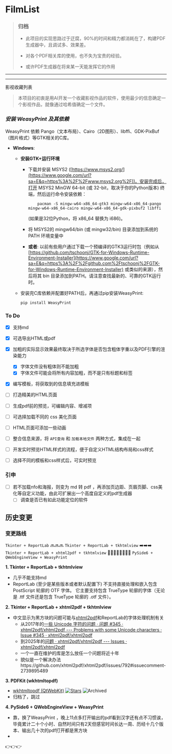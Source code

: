 # FilmList
> ### 归档
> - 此项目的实现思路过于迂腐，90%的时间和精力都消耗在了，构建PDF生成器中，且调试多、效果差。
>
>   
> - 对各个PDF相关库的使用，也不失为宝贵的经验。
> - 或许PDF生成器在将来某一天能发挥它的作用
>
> 



----
----




影视收藏列表
> 本项目的初衷是用AI开发一个收藏影视作品的软件，使用最少的信息确定一个影视作品，就像通过哈希值确定一个文件。


### *安装 WeasyPrint 及其依赖*

WeasyPrint 依赖 Pango（文本布局）、Cairo（2D图形）、libffi、GDK-PixBuf（图片格式）等GTK相关的C库。

- **Windows**:
        
    - **安装GTK+运行环境**
        
        - 下载并安装 MSYS2 ([https://www.msys2.org/](https://www.google.com/url?sa=E&q=https%3A%2F%2Fwww.msys2.org%2F))。安装完成后，打开 MSYS2 MinGW 64-bit (或 32-bit，取决于你的Python版本) 终端，然后运行命令安装依赖：
            
                  pacman -S mingw-w64-x86_64-gtk3 mingw-w64-x86_64-pango mingw-w64-x86_64-cairo mingw-w64-x86_64-gdk-pixbuf2 libffi

          (如果是32位Python，将 x86\_64 替换为 i686)。
            
        - 将 MSYS2的 mingw64/bin (或 mingw32/bin) 目录添加到系统的 PATH 环境变量中
            
        - **或者**: 以前有些用户通过下载一个预编译的GTK3运行时包（例如从 [https://github.com/tschoonj/GTK-for-Windows-Runtime-Environment-Installer](https://www.google.com/url?sa=E&q=https%3A%2F%2Fgithub.com%2Ftschoonj%2FGTK-for-Windows-Runtime-Environment-Installer) 或类似的来源），然后将其 bin 目录添加到PATH。请注意查找最新的、可靠的GTK运行时。
            
        
    - 安装完C库依赖并配置好PATH后，再通过pip安装WeasyPrint:
        
          pip install WeasyPrint


### To Do
- [x] 支持md
- [x] 可选导出HTML或pdf
- [x] 加粗的实际显示效果最终取决于所选字体是否包含粗体字重以及PDF引擎的渲染能力
  - [x] 字体文件没有粗体则不能加粗
  - [x] 字体文件可能会将所有内容加粗，而不是只有标题和标签 
- [x] 编写模板，将获取到的信息填充进模板
- [ ] 打造精美的HTML页面
- [ ] 生成pdf前的预览，可编辑内容、增减项
- [ ] 可选择加载不同的 css 美化页面
- [ ] HTML页面可添加一些动画

- [ ] 整合信息来源，将 `API查询` 和 `加载本地文件` 两种方式，集成在一起
- [ ] 开发实时预览HTML样式的流程，便于自定义HTML结构布局和css样式
- [ ] 选择不同的模板和css样式后，可实时预览


### 引申
- [ ] 若不加载nfo和海报，则变为 md 转 pdf ，再添加页边距、页眉页脚、css美化等自定义功能，由此可扩展出一个高度自定义的pdf生成器
  - [ ] 调查是否已有如此功能定位的软件

## 历史变更

### 变更路线
`Tkinter + ReportLab` 🔜🔜🔜 `Tkinter + ReportLab + tkhtmlview` ➡️➡️➡️ `Tkinter + ReportLab + xhtml2pdf + tkhtmlview` 🏃‍♀️‍➡️🏃‍♂️‍➡️🏃‍➡️  `PySide6 + QWebEngineView + WeasyPrint`

**1. Tkinter + ReportLab + tkhtmlview**
- 几乎不能支持md
-  ReportLab (至少是某些版本或者默认配置下) 不支持直接处理和嵌入包含 PostScript 轮廓的 OTF 字体。 它主要支持包含 TrueType 轮廓的字体（无论是 .ttf 文件还是包含 TrueType 轮廓的 .otf 文件）。
  
**2. Tkinter + ReportLab + xhtml2pdf + tkhtmlview**
- 中文显示为黑方块的问题可能与[xhtml2pdf](https://github.com/xhtml2pdf/xhtml2pdf)和ReportLab的字体处理机制有关
  - 从2017年的[一些 Unicode 字符的问题 · 问题 #345 · xhtml2pdf/xhtml2pdf --- Problems with some Unicode characters · Issue #345 · xhtml2pdf/xhtml2pdf](https://github.com/xhtml2pdf/xhtml2pdf/issues/345)
  - 到2025年的[问题 · xhtml2pdf/xhtml2pdf --- Issues · xhtml2pdf/xhtml2pdf](https://github.com/xhtml2pdf/xhtml2pdf/issues?q=is%3Aissue%20font)
  - 一个一直在维护的库是怎么放任一个问题将近十年
  - 貌似是一个解决办法https://github.com/xhtml2pdf/xhtml2pdf/issues/792#issuecomment-2739895489
  
**3. PDFKit (wkhtmltopdf)**
- [wkhtmltopdf (QtWebKit)](https://github.com/wkhtmltopdf/wkhtmltopdf)  [![Stars](https://img.shields.io/github/stars/wkhtmltopdf/wkhtmltopdf?style=flat)](https://github.com/wkhtmltopdf/wkhtmltopdf/stargazers)
  ![Archived](https://img.shields.io/badge/Archived-2022--11--22-red?style=flat)
-  归档了，跳过
  
**4. PySide6 + QWebEngineView + WeasyPrint**
- 靠，换了WeasyPrint ，晚上11点多打开输出的pdf看到汉字还有点不习惯诶，毕竟累计二十个小时、自然时间只有2天但感官时间长达一周、历经十几个版本、输出几十次的pdf打开都是黑方块
-  

👉👉👉



















